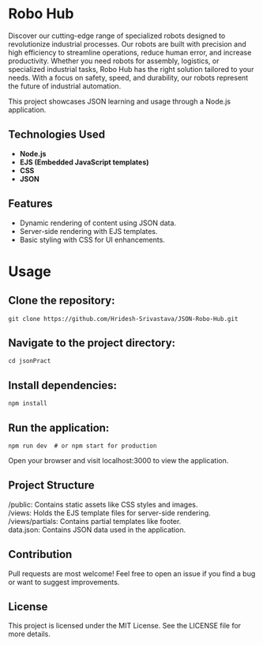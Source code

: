 # Robo Hub

Discover our cutting-edge range of specialized robots designed to revolutionize industrial processes. Our robots are built with precision and high efficiency to streamline operations, reduce human error, and increase productivity. Whether you need robots for assembly, logistics, or specialized industrial tasks, Robo Hub has the right solution tailored to your needs. With a focus on safety, speed, and durability, our robots represent the future of industrial automation.

This project showcases JSON learning and usage through a Node.js application.

## Technologies Used

- **Node.js**
- **EJS (Embedded JavaScript templates)**
- **CSS**
- **JSON**

## Features

- Dynamic rendering of content using JSON data.
- Server-side rendering with EJS templates.
- Basic styling with CSS for UI enhancements.

<h1>Usage</h1> 

## **Clone the repository:**

   ```
   git clone https://github.com/Hridesh-Srivastava/JSON-Robo-Hub.git
   ```
## Navigate to the project directory:
```
cd jsonPract
```
## Install dependencies:
```
npm install
```
## Run the application:

```
npm run dev  # or npm start for production
```
Open your browser and visit localhost:3000 to view the application.

## Project Structure
/public: Contains static assets like CSS styles and images.
<br>
/views: Holds the EJS template files for server-side rendering.
<br>
/views/partials: Contains partial templates like footer.
<br>
data.json: Contains JSON data used in the application.

## Contribution
Pull requests are most welcome! Feel free to open an issue if you find a bug or want to suggest improvements.

## License
This project is licensed under the MIT License. See the LICENSE file for more details.
